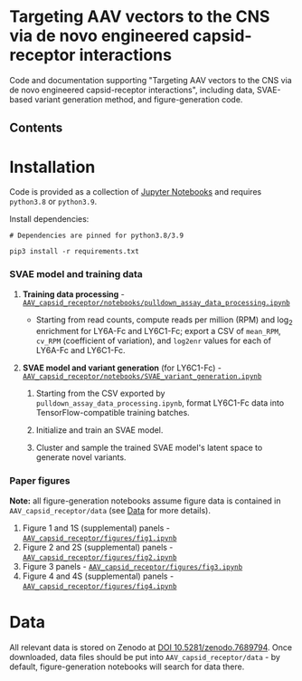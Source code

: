 # Targeting AAV vectors to the CNS via de novo engineered capsid-receptor interactions
Code and documentation supporting "Targeting AAV vectors to the CNS via de novo engineered capsid-receptor interactions", including data, SVAE-based variant generation method, and figure-generation code.

## Contents

# Installation
Code is provided as a collection of [Jupyter Notebooks](https://jupyter.org/) and requires `python3.8` or `python3.9`.

Install dependencies:

```
# Dependencies are pinned for python3.8/3.9

pip3 install -r requirements.txt
```


### SVAE model and training data

1. **Training data processing** - [`AAV_capsid_receptor/notebooks/pulldown_assay_data_processing.ipynb`](https://github.com/vector-engineering/AAV_capsid_receptor/blob/main/notebooks/pulldown_assay_data_processing.ipynb)
   
   - Starting from read counts, compute reads per million (RPM) and $\log_2$ enrichment for LY6A-Fc and LY6C1-Fc; export a CSV of `mean_RPM`, `cv_RPM` (coefficient of variation), and `log2enr` values for each of LY6A-Fc and LY6C1-Fc.

2. **SVAE model and variant generation** (for LY6C1-Fc) - [`AAV_capsid_receptor/notebooks/SVAE_variant_generation.ipynb`](https://github.com/vector-engineering/AAV_capsid_receptor/blob/main/notebooks/SVAE_variant_generation.ipynb)
    
    1. Starting from the CSV exported by `pulldown_assay_data_processing.ipynb`, format LY6C1-Fc data into TensorFlow-compatible training batches. 
    
    2. Initialize and train an SVAE model.
    
    3. Cluster and sample the trained SVAE model's latent space to generate novel variants.

### Paper figures

**Note:** all figure-generation notebooks assume figure data is contained in `AAV_capsid_receptor/data` (see [Data](#data) for more details).

1. Figure 1 and 1S (supplemental) panels - [`AAV_capsid_receptor/figures/fig1.ipynb`](https://github.com/vector-engineering/AAV_capsid_receptor/blob/main/figures/fig1.ipynb)
2. Figure 2 and 2S (supplemental) panels - [`AAV_capsid_receptor/figures/fig2.ipynb`](https://github.com/vector-engineering/AAV_capsid_receptor/blob/main/figures/fig2.ipynb)
3. Figure 3 panels - [`AAV_capsid_receptor/figures/fig3.ipynb`](https://github.com/vector-engineering/AAV_capsid_receptor/blob/main/figures/fig3.ipynb)
4. Figure 4 and 4S (supplemental) panels - [`AAV_capsid_receptor/figures/fig4.ipynb`](https://github.com/vector-engineering/AAV_capsid_receptor/blob/main/figures/fig4.ipynb)


# Data

All relevant data is stored on Zenodo at [DOI 10.5281/zenodo.7689794](https://doi.org/10.5281/zenodo.7689794). Once downloaded, data files should be put into `AAV_capsid_receptor/data` - by default, figure-generation notebooks will search for data there.

